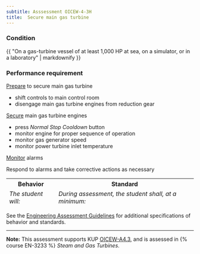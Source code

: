 ```yaml
---
subtitle: Asssessment OICEW-4-3H
title:  Secure main gas turbine
---
```




### Condition

{{ "On a gas-turbine vessel of at least 1,000 HP at sea, on a simulator, or in a laboratory" | markdownify }}

### Performance requirement 

<table width='100%' class='Guidelines'>
 <thead>
 <tr>
     <th class='thirty'>Behavior</th>
     <th class='seventy'>Standard</th>
 </tr>
 <tr>
     <td><em>The student will:</em></td>
     <td><em>During assessment, the student shall, at a minimum:</em></td>
 </tr>
 </thead>
 <tbody>


<!--rowstart-->

[Prepare](guidelines#prepare) to secure main gas turbine

<!--cellbreak-->

* shift controls to main control room
* disengage main gas turbine engines from reduction gear

<!--rowend-->


<!--rowstart-->

[Secure](guidelines#secure) main gas turbine engines 

<!--cellbreak-->

- press *Normal Stop Cooldown*  button
- monitor engine for proper sequence of operation
- monitor gas generator speed
- monitor power turbine inlet temperature

<!--rowend-->


<!--rowstart-->

[Monitor](guidelines#monitor)  alarms

<!--cellbreak-->

Respond to alarms and take corrective actions as necessary

<!--rowend-->


 </tbody>
 </table>



See the [Engineering Assessment Guidelines](guidelines) for additional specifications of behavior and standards.


*****

**Note:** This assessment supports KUP [OICEW-A4.3]({{site.baseurl}}/tables/31.html#OICEW-A4.3), and is assessed in  {% course  EN-3233 %}  *Steam and Gas Turbines*. 

